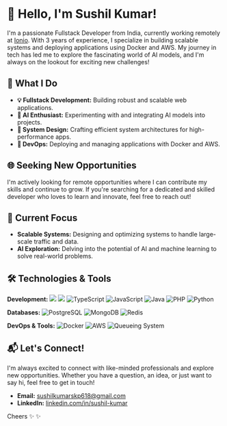 # 👋 Hello, I'm Sushil Kumar!

I'm a passionate Fullstack Developer from India, currently working remotely at [Ionio](https://www.ionio.com). With 3 years of experience, I specialize in building scalable systems and deploying applications using Docker and AWS. My journey in tech has led me to explore the fascinating world of AI models, and I'm always on the lookout for exciting new challenges!

## 🚀 What I Do
- **💡 Fullstack Development:** Building robust and scalable web applications.
- **🤖 AI Enthusiast:** Experimenting with and integrating AI models into projects.
- **🔧 System Design:** Crafting efficient system architectures for high-performance apps.
- **🚀 DevOps:** Deploying and managing applications with Docker and AWS.

## 🌐 Seeking New Opportunities
I'm actively looking for remote opportunities where I can contribute my skills and continue to grow. If you're searching for a dedicated and skilled developer who loves to learn and innovate, feel free to reach out!

## 🎯 Current Focus
- **Scalable Systems:** Designing and optimizing systems to handle large-scale traffic and data.
- **AI Exploration:** Delving into the potential of AI and machine learning to solve real-world problems.

## 🛠 Technologies & Tools
**Development:** ![](https://img.shields.io/badge/-React-61DAFB?style=flat&logo=react&logoColor=white)
 ![](https://img.shields.io/badge/-Node.js-339933?style=flat&logo=node.js&logoColor=white) ![TypeScript](https://img.shields.io/badge/-TypeScript-007ACC?style=flat&logo=typescript&logoColor=white) ![JavaScript](https://img.shields.io/badge/-JavaScript-F7DF1E?style=flat&logo=javascript&logoColor=black) ![Java](https://img.shields.io/badge/-Java-007396?style=flat&logo=java&logoColor=white) ![PHP](https://img.shields.io/badge/-PHP-777BB4?style=flat&logo=php&logoColor=white) ![Python](https://img.shields.io/badge/-Python-3776AB?style=flat&logo=python&logoColor=white)

**Databases:** ![PostgreSQL](https://img.shields.io/badge/-PostgreSQL-336791?style=flat&logo=postgresql&logoColor=white) ![MongoDB](https://img.shields.io/badge/-MongoDB-47A248?style=flat&logo=mongodb&logoColor=white) ![Redis](https://img.shields.io/badge/-Redis-DC382D?style=flat&logo=redis&logoColor=white)

**DevOps & Tools:** ![Docker](https://img.shields.io/badge/-Docker-2496ED?style=flat&logo=docker&logoColor=white) ![AWS](https://img.shields.io/badge/-AWS-232F3E?style=flat&logo=amazon-aws&logoColor=white) ![Queueing System](https://img.shields.io/badge/-Queueing_System-FF9900?style=flat)


## 📬 Let's Connect!
I'm always excited to connect with like-minded professionals and explore new opportunities. Whether you have a question, an idea, or just want to say hi, feel free to get in touch!

- **Email:** [sushilkumarskp618@gmail.com](mailto:sushilkumarskp618@gmail.com)
- **LinkedIn:** [linkedin.com/in/sushil-kumar](https://www.linkedin.com/in/sushil-kumar/)

Cheers ✨ ✨
